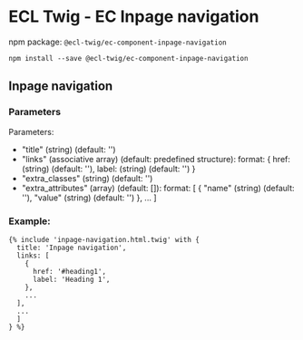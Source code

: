 # ECL Twig - EC Inpage navigation

npm package: `@ecl-twig/ec-component-inpage-navigation`

```shell
npm install --save @ecl-twig/ec-component-inpage-navigation
```

## Inpage navigation

### Parameters

Parameters:

- "title" (string) (default: '')
- "links" (associative array) (default: predefined structure): format:
  {
  href: (string) (default: ''),
  label: (string) (default: '')
  }
- "extra_classes" (string) (default: '')
- "extra_attributes" (array) (default: []): format: [
  {
  "name" (string) (default: ''),
  "value" (string) (default: '')
  },
  ...
  ]

### Example:

<!-- prettier-ignore -->
```twig
{% include 'inpage-navigation.html.twig' with {  
  title: 'Inpage navigation', 
  links: [ 
    { 
      href: '#heading1', 
      label: 'Heading 1', 
    }, 
    ... 
  ], 
  ... 
  ] 
} %}
```
